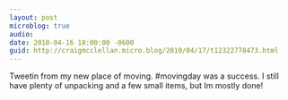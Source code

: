 ```yaml
---
layout: post
microblog: true
audio: 
date: 2010-04-16 18:00:00 -0600
guid: http://craigmcclellan.micro.blog/2010/04/17/t12322778473.html
---
```

Tweetin from my new place of moving.  #movingday was a success.  I still have plenty of unpacking and a few small items, but Im mostly done!
